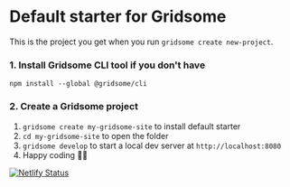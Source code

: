 # Default starter for Gridsome

This is the project you get when you run `gridsome create new-project`.

### 1. Install Gridsome CLI tool if you don't have

`npm install --global @gridsome/cli`

### 2. Create a Gridsome project

1. `gridsome create my-gridsome-site` to install default starter
2. `cd my-gridsome-site` to open the folder
3. `gridsome develop` to start a local dev server at `http://localhost:8080`
4. Happy coding 🎉🙌

[![Netlify Status](https://api.netlify.com/api/v1/badges/e7ba59c3-544a-4300-8dbe-1c4a2af6d97f/deploy-status)](https://app.netlify.com/sites/growth-ideas/deploys)
